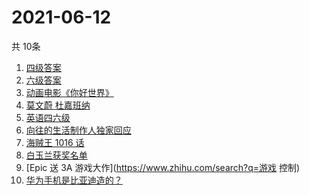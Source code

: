 # 2021-06-12
  共 10条

  <!-- BEGIN -->
  <!-- 最后更新时间:Sat Jun 12 2021 12:14:04 GMT+0000 (Coordinated Universal Time) -->
  1. [四级答案](https://www.zhihu.com/search?q=四级答案)
1. [六级答案](https://www.zhihu.com/search?q=六级答案)
1. [动画电影《你好世界》](https://www.zhihu.com/search?q=你好世界)
1. [莫文蔚 杜嘉班纳](https://www.zhihu.com/search?q=莫文蔚)
1. [英语四六级](https://www.zhihu.com/search?q=四六级)
1. [向往的生活制作人独家回应](https://www.zhihu.com/search?q=向往的生活)
1. [海贼王 1016 话](https://www.zhihu.com/search?q=海贼王)
1. [白玉兰获奖名单](https://www.zhihu.com/search?q=白玉兰)
1. [Epic 送 3A 游戏大作](https://www.zhihu.com/search?q=游戏 控制)
1. [华为手机是比亚迪造的？](https://www.zhihu.com/search?q=华为手机)
  <!-- END -->
  